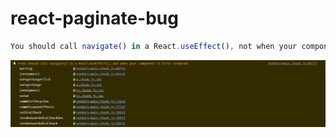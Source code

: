 # react-paginate-bug

```javascript
You should call navigate() in a React.useEffect(), not when your component is first rendered.
```


![Error image](https://raw.githubusercontent.com/performautodev/react-paginate-bug/main/error%20image.PNG)
